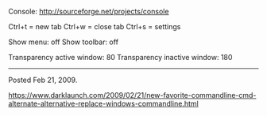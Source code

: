 Console: http://sourceforge.net/projects/console

Ctrl+t = new tab
Ctrl+w = close tab
Ctrl+s = settings

Show menu: off
Show toolbar: off

Transparency active window: 80
Transparency inactive window: 180

---

Posted Feb 21, 2009.

https://www.darklaunch.com/2009/02/21/new-favorite-commandline-cmd-alternate-alternative-replace-windows-commandline.html